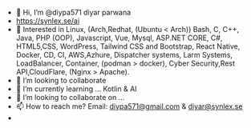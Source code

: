 - 👋 Hi, I’m @diypa571 diyar parwana
- https://synlex.se/ai
- 👀 Interested in  Linux, (Arch,Redhat,  (Ubuntu < Arch)) Bash, C, C++, Java, PHP (OOP), Javascript, Vue, Mysql, ASP.NET CORE, C#, HTML5,CSS, WordPress, Tailwind CSS and Bootstrap, React Native, Docker, CD, CI, AWS,Azhure, Dispatcher systems, Larm Systems, LoadBalancer, Container, (podman > docker), Cyber Security,Rest API,CloudFlare, (Nginx > Apache). 
- 💞️ I’m looking to collaborate  
- 🌱 I’m currently learning ...   Kotlin & AI
- 💞️ I’m looking to collaborate on ...
- 📫 How to reach me? Email: diypa571@gmail.com & diyar@synlex.se
- 

<!---
diypa571/diypa571 is a ✨ special ✨ repository because its `README.md` (this file) appears on your GitHub profile.
You can click the Preview link to take a look at your changes.
--->

